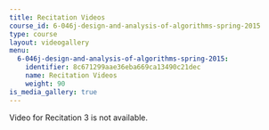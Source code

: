 ```yaml
---
title: Recitation Videos
course_id: 6-046j-design-and-analysis-of-algorithms-spring-2015
type: course
layout: videogallery
menu:
  6-046j-design-and-analysis-of-algorithms-spring-2015:
    identifier: 8c671299aae36eba669ca13490c21dec
    name: Recitation Videos
    weight: 90
is_media_gallery: true
---
```

Video for Recitation 3 is not available.